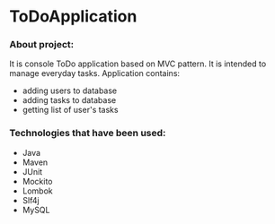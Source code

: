 # ToDoApplication

### About project:

It is console ToDo application based on MVC pattern. It is intended to manage everyday tasks.
Application contains:
- adding users to database
- adding tasks to database
- getting list of user's tasks

### Technologies that have been used:
- Java
- Maven
- JUnit
- Mockito
- Lombok
- Slf4j
- MySQL
